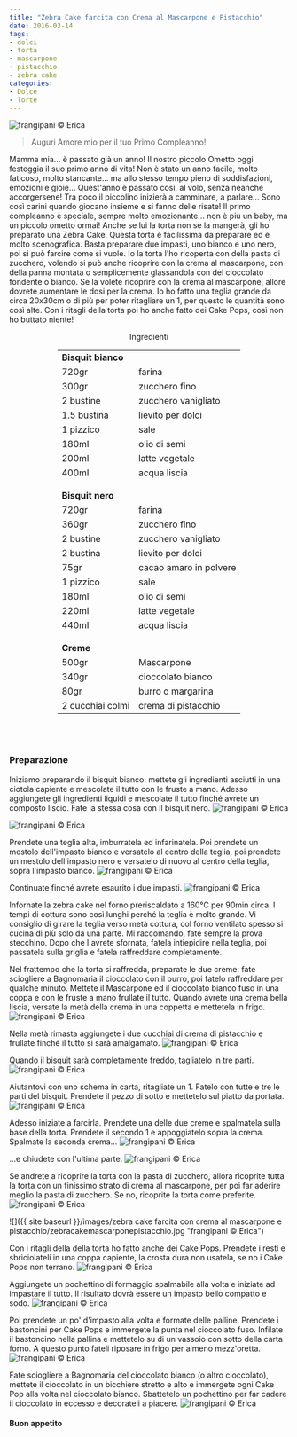 ```yaml
---
title: "Zebra Cake farcita con Crema al Mascarpone e Pistacchio"
date: 2016-03-14
tags:
- dolci
- torta
- mascarpone
- pistacchio
- zebra cake
categories:
- Dolce
- Torte
---
```

![](header.jpg "frangipani © Erica")

> Auguri Amore mio per il tuo Primo Compleanno!

Mamma mia... è passato già un anno! Il nostro piccolo Ometto oggi festeggia il suo primo anno di vita! Non è stato un anno facile, molto faticoso, molto stancante... ma allo stesso tempo pieno di soddisfazioni, emozioni e gioie... Quest'anno è passato così, al volo, senza neanche accorgersene! Tra poco il piccolino inizierà a camminare, a parlare... Sono così carini quando giocano insieme e si fanno delle risate! Il primo compleanno è speciale, sempre molto emozionante... non è più un baby, ma un piccolo ometto ormai! Anche se lui la torta non se la mangerà, gli ho preparato una Zebra Cake. Questa torta è facilissima da preparare ed è molto scenografica. Basta preparare due impasti, uno bianco e uno nero, poi si può farcire come si vuole. Io la torta l'ho ricoperta con della pasta di zucchero, volendo si può anche ricoprire con la crema al mascarpone, con della panna montata o semplicemente glassandola con del cioccolato fondente o bianco. Se la volete ricoprire con la crema al mascarpone, allore dovrete aumentare le dosi per la crema. Io ho fatto una teglia grande da circa 20x30cm o di più per poter ritagliare un 1, per questo le quantità sono così alte. Con i ritagli della torta poi ho anche fatto dei Cake Pops, così non ho buttato niente!


<div id="wrapper" style="text-align: center">
  <div id="yourdiv" style="display: inline-block;">
    <div class="ingredients">
      <div class="ingredients-title">Ingredienti</div>
      <table>
        <tbody>
          <tr>
            <td colspan="2"><b>Bisquit bianco</b></td>
          </tr>
          <tr>
            <td>720gr</td>
            <td>farina</td>
          </tr>
          <tr>
            <td>300gr</td>
            <td>zucchero fino</td>
          </tr>
          <tr>
            <td>2 bustine</td>
            <td>zucchero vanigliato</td>
          </tr>
          <tr>
            <td>1.5 bustina</td>
            <td>lievito per dolci</td>
          </tr>
          <tr>
            <td>1 pizzico</td>
            <td>sale</td>
          </tr>
          <tr>
            <td>180ml</td>
            <td>olio di semi</td>
          </tr>
          <tr>
            <td>200ml</td>
            <td>latte vegetale</td>
          </tr>
          <tr>
            <td>400ml</td>
            <td>acqua liscia</td>
          </tr>
          <tr style="height: 15px;"></tr>
          <tr>          
            <td colspan="2"><b>Bisquit nero</b></td>
          </tr>
          <tr>
            <td>720gr</td>
            <td>farina</td>
          </tr>
          <tr>
            <td>360gr</td>
            <td>zucchero fino</td>
          </tr>
          <tr>
            <td>2 bustine</td>
            <td>zucchero vanigliato</td>
          </tr>
          <tr>
            <td>2 bustina</td>
            <td>lievito per dolci</td>
          </tr>
          <tr>
            <td>75gr</td>
            <td>cacao amaro in polvere</td>
          </tr>
          <tr>
            <td>1 pizzico</td>
            <td>sale</td>
          </tr>
          <tr>
            <td>180ml</td>
            <td>olio di semi</td>
          </tr>
          <tr>
            <td>220ml</td>
            <td>latte vegetale</td>
          </tr>
          <tr>
            <td>440ml</td>
            <td>acqua liscia</td>     
          </tr>
          <tr style="height: 15px;"></tr>
          <tr>          
            <td colspan="2"><b>Creme</b></td>
          </tr>
          <tr>
            <td>500gr</td>
            <td>Mascarpone</td>
          </tr>
          <tr>      
            <td>340gr</td>
            <td>cioccolato bianco</td>
          </tr>
          <tr>
            <td>80gr</td>
            <td>burro o margarina</td>
          </tr>
          <tr>      
            <td>2 cucchiai colmi</td>
            <td>crema di pistacchio</td>
          </tr>
        </tbody>
      </table>
      <br></br>
    </div>
  </div>
</div>

<h3>
  <font color="grey">
    <i class="fa fa-cogs"></i>
  </font> Preparazione
</h3>

Iniziamo preparando il bisquit bianco: mettete gli ingredienti asciutti in una ciotola capiente e mescolate il tutto con le fruste a mano. Adesso aggiungete gli ingredienti liquidi e mescolate il tutto finché avrete un composto liscio. Fate la stessa cosa con il bisquit nero.
![](impastobianco.jpg "frangipani © Erica")

![](impastonero.jpg "frangipani © Erica")

Prendete una teglia alta, imburratela ed infarinatela. Poi prendete un mestolo dell'impasto bianco e versatelo al centro della teglia, poi prendete un mestolo dell'impasto nero e versatelo di nuovo al centro della teglia, sopra l'impasto bianco.
![](teglia1.jpg "frangipani © Erica")

Continuate finché avrete esaurito i due impasti.
![](teglia2.jpg "frangipani © Erica")

Infornate la zebra cake nel forno preriscaldato a 160°C per 90min circa. I tempi di cottura sono così lunghi perché la teglia è molto grande. Vi consiglio di girare la teglia verso metà cottura, col forno ventilato spesso si cucina di più solo da una parte. Mi raccomando, fate sempre la prova stecchino. Dopo che l'avrete sfornata, fatela intiepidire nella teglia, poi passatela sulla griglia e fatela raffreddare completamente.

Nel frattempo che la torta si raffredda, preparate le due creme: fate sciogliere a Bagnomaria il cioccolato con il burro, poi fatelo raffreddare per qualche minuto. Mettete il Mascarpone ed il cioccolato bianco fuso in una coppa e con le fruste a mano frullate il tutto. Quando avrete una crema bella liscia, versate la metà della crema in una coppetta e mettetela in frigo.
![](mascarpone.jpg "frangipani © Erica")

Nella metà rimasta aggiungete i due cucchiai di crema di pistacchio e frullate finché il tutto si sarà amalgamato.
![](pistacchio.jpg "frangipani © Erica")

Quando il bisquit sarà completamente freddo, tagliatelo in tre parti.
![](sfornata.jpg "frangipani © Erica")

Aiutantovi con uno schema in carta, ritagliate un 1. Fatelo con tutte e tre le parti del bisquit. Prendete il pezzo di sotto e mettetelo sul piatto da portata.
![](1.jpg "frangipani © Erica")

Adesso iniziate a farcirla. Prendete una delle due creme e spalmatela sulla base della torta. Prendete il secondo 1 e appoggiatelo sopra la crema. Spalmate la seconda crema...
![](farcire.jpg "frangipani © Erica")

...e chiudete con l'ultima parte.
![](farcita.jpg "frangipani © Erica")

Se andrete a ricoprire la torta con la pasta di zucchero, allora ricoprite tutta la torta con un finissimo strato di crema al mascarpone, per poi far aderire meglio la pasta di zucchero. Se no, ricoprite la torta come preferite.
![](ricoperta.jpg "frangipani © Erica")

![]({{ site.baseurl }}/images/zebra cake farcita con crema al mascarpone e pistacchio/zebracakemascarponepistacchio.jpg "frangipani © Erica")


Con i ritagli della della torta ho fatto anche dei Cake Pops. Prendete i resti e sbriciolateli in una coppa capiente, la crosta dura non usatela, se no i Cake Pops non terrano.
![](briciolecp.jpg "frangipani © Erica")

Aggiungete un pochettino di formaggio spalmabile alla volta e iniziate ad impastare il tutto. Il risultato dovrà essere un impasto bello compatto e sodo.
![](impastocp.jpg "frangipani © Erica")

Poi prendete un po' d'impasto alla volta e formate delle palline. Prendete i bastoncini per Cake Pops e immergete la punta nel cioccolato fuso. Infilate il bastoncino nella pallina e mettetelo su di un vassoio con sotto della carta forno. A questo punto fateli riposare in frigo per almeno mezz'oretta.
![](cpnudi.jpg "frangipani © Erica")

Fate sciogliere a Bagnomaria del cioccolato bianco (o altro cioccolato), mettete il cioccolato in un bicchiere stretto e alto e immergete ogni Cake Pop alla volta nel cioccolato bianco. Sbattetelo un pochettino per far cadere il cioccolato in eccesso e decorateli a piacere.
![](cp.jpg "frangipani © Erica")


<h4>Buon appetito
  <font color="red">
    <i class="fa fa-smile-o"></i>
  </font>
</h4>
